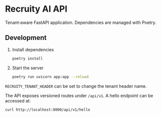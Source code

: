 # Recruity AI API

Tenant‑aware FastAPI application. Dependencies are managed with Poetry.

## Development

1. Install dependencies
   ```bash
   poetry install
   ```
2. Start the server
   ```bash
   poetry run uvicorn app:app --reload
   ```

`RECRUITY_TENANT_HEADER` can be set to change the tenant header name.

The API exposes versioned routes under `/api/v1`. A hello endpoint can be
accessed at:

```bash
curl http://localhost:8000/api/v1/hello
```
